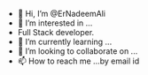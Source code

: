 - 👋 Hi, I’m @ErNadeemAli
- 👀 I’m interested in ...
- Full Stack developer.
- 🌱 I’m currently learning ...
- 💞️ I’m looking to collaborate on ...
- 📫 How to reach me ...by email id

<!---
ErNadeemAli/ErNadeemAli is a ✨ special ✨ repository because its `README.md` (this file) appears on your GitHub profile.
You can click the Preview link to take a look at your changes.
--->
